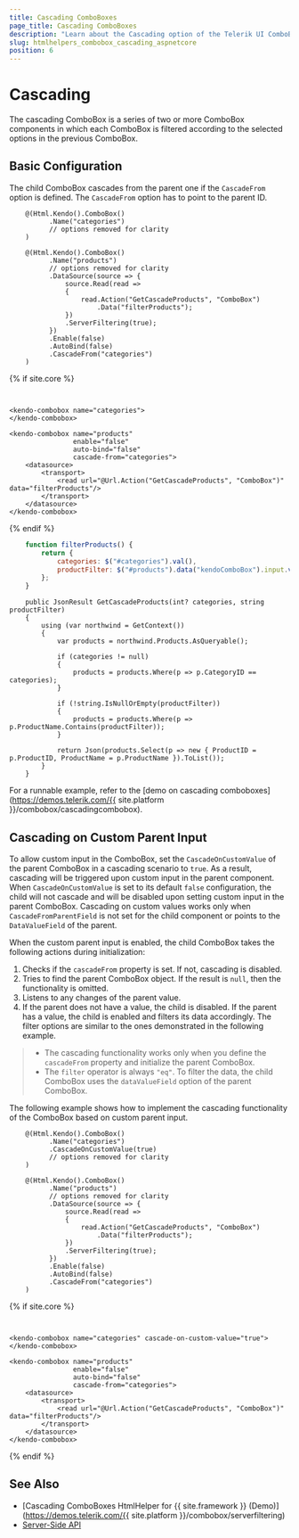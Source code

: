 ```yaml
---
title: Cascading ComboBoxes
page_title: Cascading ComboBoxes
description: "Learn about the Cascading option of the Telerik UI ComboBox component for {{ site.framework }}."
slug: htmlhelpers_combobox_cascading_aspnetcore
position: 6
---
```


# Cascading

The cascading ComboBox is a series of two or more ComboBox components in which each ComboBox is filtered according to the selected options in the previous ComboBox.

## Basic Configuration

The child ComboBox cascades from the parent one if the `CascadeFrom` option is defined. The `CascadeFrom` option has to point to the parent ID.

```HtmlHelper
    @(Html.Kendo().ComboBox()
          .Name("categories")
          // options removed for clarity
    )

    @(Html.Kendo().ComboBox()
          .Name("products")
          // options removed for clarity
          .DataSource(source => {
              source.Read(read =>
              {
                  read.Action("GetCascadeProducts", "ComboBox")
                      .Data("filterProducts");
              })
              .ServerFiltering(true);
          })
          .Enable(false)
          .AutoBind(false)
          .CascadeFrom("categories")
    )
```
{% if site.core %}
```TagHelper


<kendo-combobox name="categories">
</kendo-combobox>

<kendo-combobox name="products"
                enable="false"
                auto-bind="false"
                cascade-from="categories">
    <datasource>
        <transport>
            <read url="@Url.Action("GetCascadeProducts", "ComboBox")" data="filterProducts"/>
        </transport>
    </datasource>
</kendo-combobox>
```
{% endif %}
```JavaScript
    function filterProducts() {
        return {
            categories: $("#categories").val(),
            productFilter: $("#products").data("kendoComboBox").input.val()
        };
    }
```
```Controller
    public JsonResult GetCascadeProducts(int? categories, string productFilter)
    {
        using (var northwind = GetContext())
        {
            var products = northwind.Products.AsQueryable();

            if (categories != null)
            {
                products = products.Where(p => p.CategoryID == categories);
            }

            if (!string.IsNullOrEmpty(productFilter))
            {
                products = products.Where(p => p.ProductName.Contains(productFilter));
            }

            return Json(products.Select(p => new { ProductID = p.ProductID, ProductName = p.ProductName }).ToList());
        }
    }
```

For a runnable example, refer to the [demo on cascading comboboxes](https://demos.telerik.com/{{ site.platform }}/combobox/cascadingcombobox).

## Cascading on Custom Parent Input 

To allow custom input in the ComboBox, set the `CascadeOnCustomValue` of the parent ComboBox in а cascading scenario to `true`. As a result, cascading will be triggered upon custom input in the parent component. When `CascadeOnCustomValue` is set to its default `false` configuration, the child will not cascade and will be disabled upon setting custom input in the parent ComboBox. Cascading on custom values works only when `CascadeFromParentField` is not set for the child component or points to the `DataValueField` of the parent.

When the custom parent input is enabled, the child ComboBox takes the following actions during initialization:

1. Checks if the `cascadeFrom` property is set. If not, cascading is disabled.
1. Tries to find the parent ComboBox object. If the result is `null`, then the functionality is omitted.
1. Listens to any changes of the parent value.
1. If the parent does not have a value, the child is disabled. If the parent has a value, the child is enabled and filters its data accordingly. The filter options are similar to the ones demonstrated in the following example.

> * The cascading functionality works only when you define the `cascadeFrom` property and initialize the parent ComboBox.
> * The `filter` operator is always `"eq"`. To filter the data, the child ComboBox uses the `dataValueField` option of the parent ComboBox.

The following example shows how to implement the cascading functionality of the ComboBox based on custom parent input. 

```HtmlHelper
    @(Html.Kendo().ComboBox()
          .Name("categories")
          .CascadeOnCustomValue(true)
          // options removed for clarity
    )

    @(Html.Kendo().ComboBox()
          .Name("products")
          // options removed for clarity
          .DataSource(source => {
              source.Read(read =>
              {
                  read.Action("GetCascadeProducts", "ComboBox")
                      .Data("filterProducts");
              })
              .ServerFiltering(true);
          })
          .Enable(false)
          .AutoBind(false)
          .CascadeFrom("categories")
    )
```
{% if site.core %}
```TagHelper


<kendo-combobox name="categories" cascade-on-custom-value="true">
</kendo-combobox>

<kendo-combobox name="products"
                enable="false"
                auto-bind="false"
                cascade-from="categories">
    <datasource>
        <transport>
            <read url="@Url.Action("GetCascadeProducts", "ComboBox")" data="filterProducts"/>
        </transport>
    </datasource>
</kendo-combobox>
```
{% endif %}

## See Also

* [Cascading ComboBoxes HtmlHelper for {{ site.framework }} (Demo)](https://demos.telerik.com/{{ site.platform }}/combobox/serverfiltering)
* [Server-Side API](/api/combobox)
